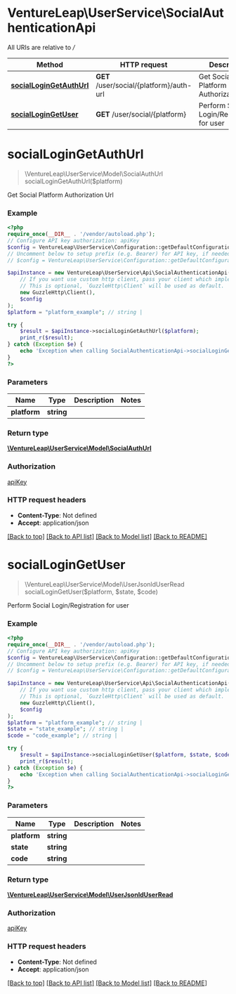 # VentureLeap\UserService\SocialAuthenticationApi

All URIs are relative to */*

Method | HTTP request | Description
------------- | ------------- | -------------
[**socialLoginGetAuthUrl**](SocialAuthenticationApi.md#sociallogingetauthurl) | **GET** /user/social/{platform}/auth-url | Get Social Platform Authorization Url
[**socialLoginGetUser**](SocialAuthenticationApi.md#sociallogingetuser) | **GET** /user/social/{platform} | Perform Social Login/Registration for user

# **socialLoginGetAuthUrl**
> \VentureLeap\UserService\Model\SocialAuthUrl socialLoginGetAuthUrl($platform)

Get Social Platform Authorization Url

### Example
```php
<?php
require_once(__DIR__ . '/vendor/autoload.php');
// Configure API key authorization: apiKey
$config = VentureLeap\UserService\Configuration::getDefaultConfiguration()->setApiKey('Authorization', 'YOUR_API_KEY');
// Uncomment below to setup prefix (e.g. Bearer) for API key, if needed
// $config = VentureLeap\UserService\Configuration::getDefaultConfiguration()->setApiKeyPrefix('Authorization', 'Bearer');

$apiInstance = new VentureLeap\UserService\Api\SocialAuthenticationApi(
    // If you want use custom http client, pass your client which implements `GuzzleHttp\ClientInterface`.
    // This is optional, `GuzzleHttp\Client` will be used as default.
    new GuzzleHttp\Client(),
    $config
);
$platform = "platform_example"; // string | 

try {
    $result = $apiInstance->socialLoginGetAuthUrl($platform);
    print_r($result);
} catch (Exception $e) {
    echo 'Exception when calling SocialAuthenticationApi->socialLoginGetAuthUrl: ', $e->getMessage(), PHP_EOL;
}
?>
```

### Parameters

Name | Type | Description  | Notes
------------- | ------------- | ------------- | -------------
 **platform** | **string**|  |

### Return type

[**\VentureLeap\UserService\Model\SocialAuthUrl**](../Model/SocialAuthUrl.md)

### Authorization

[apiKey](../../README.md#apiKey)

### HTTP request headers

 - **Content-Type**: Not defined
 - **Accept**: application/json

[[Back to top]](#) [[Back to API list]](../../README.md#documentation-for-api-endpoints) [[Back to Model list]](../../README.md#documentation-for-models) [[Back to README]](../../README.md)

# **socialLoginGetUser**
> \VentureLeap\UserService\Model\UserJsonldUserRead socialLoginGetUser($platform, $state, $code)

Perform Social Login/Registration for user

### Example
```php
<?php
require_once(__DIR__ . '/vendor/autoload.php');
// Configure API key authorization: apiKey
$config = VentureLeap\UserService\Configuration::getDefaultConfiguration()->setApiKey('Authorization', 'YOUR_API_KEY');
// Uncomment below to setup prefix (e.g. Bearer) for API key, if needed
// $config = VentureLeap\UserService\Configuration::getDefaultConfiguration()->setApiKeyPrefix('Authorization', 'Bearer');

$apiInstance = new VentureLeap\UserService\Api\SocialAuthenticationApi(
    // If you want use custom http client, pass your client which implements `GuzzleHttp\ClientInterface`.
    // This is optional, `GuzzleHttp\Client` will be used as default.
    new GuzzleHttp\Client(),
    $config
);
$platform = "platform_example"; // string | 
$state = "state_example"; // string | 
$code = "code_example"; // string | 

try {
    $result = $apiInstance->socialLoginGetUser($platform, $state, $code);
    print_r($result);
} catch (Exception $e) {
    echo 'Exception when calling SocialAuthenticationApi->socialLoginGetUser: ', $e->getMessage(), PHP_EOL;
}
?>
```

### Parameters

Name | Type | Description  | Notes
------------- | ------------- | ------------- | -------------
 **platform** | **string**|  |
 **state** | **string**|  |
 **code** | **string**|  |

### Return type

[**\VentureLeap\UserService\Model\UserJsonldUserRead**](../Model/UserJsonldUserRead.md)

### Authorization

[apiKey](../../README.md#apiKey)

### HTTP request headers

 - **Content-Type**: Not defined
 - **Accept**: application/json

[[Back to top]](#) [[Back to API list]](../../README.md#documentation-for-api-endpoints) [[Back to Model list]](../../README.md#documentation-for-models) [[Back to README]](../../README.md)

